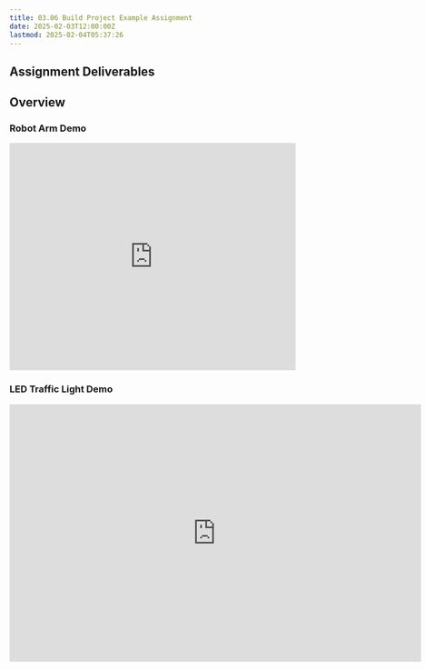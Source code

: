 ```yaml
---
title: 03.06 Build Project Example Assignment
date: 2025-02-03T12:00:00Z
lastmod: 2025-02-04T05:37:26
---
```


## Assignment Deliverables

## Overview

### Robot Arm Demo

<div style="left: 0; width: 100%; height: 400px; position: relative;"><iframe class="responsiveIframe" src="https://wokwi.com/share/embed/421951964700589057" style="top: 0; left: 0; width: 100%; height: 100%; position: absolute; border: 0;" allowfullscreen></iframe></div>

### LED Traffic Light Demo

<div class="iframe-tinkercad-container">
<iframe class="responsiveIframe" width="725" height="453" src="https://www.tinkercad.com/embed/7bc8ETRwlql?editbtn=1" frameborder="0" marginwidth="0" marginheight="0" scrolling="no"></iframe>
</div>
